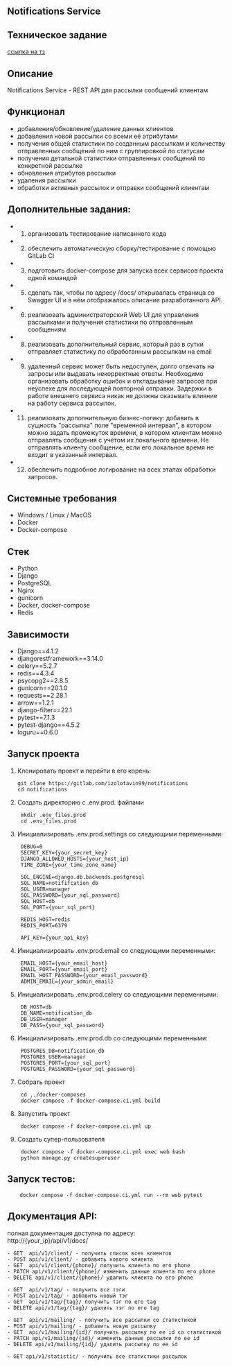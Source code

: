 Notifications Service
---
Техническое задание
---
<a href='https://www.craft.do/s/n6OVYFVUpq0o6L'>ссылка на тз</a>

Описание
---
Notifications Service - REST API для рассылки сообщений клиентам

Функционал
---
- добавления/обновление/удаление данных клиентов
- добавления новой рассылки со всеми её атрибутами
- получения общей статистики по созданным рассылкам и количеству отправленных сообщений по ним с группировкой по статусам
- получения детальной статистики отправленных сообщений по конкретной рассылке
- обновления атрибутов рассылки
- удаления рассылки
- обработки активных рассылок и отправки сообщений клиентам

Дополнительные задания:
---
- 1. организовать тестирование написанного кода
- 2. обеспечить автоматическую сборку/тестирование с помощью GitLab CI
- 3. подготовить docker-compose для запуска всех сервисов проекта одной командой
- 5. сделать так, чтобы по адресу /docs/ открывалась страница со Swagger UI и в нём отображалось описание разработанного API.
- 6. реализовать администраторский Web UI для управления рассылками и получения статистики по отправленным сообщениям
- 8. реализовать дополнительный сервис, который раз в сутки отправляет статистику по обработанным рассылкам на email
- 9. удаленный сервис может быть недоступен, долго отвечать на запросы или выдавать некорректные ответы. Необходимо организовать обработку ошибок и откладывание запросов при неуспехе для последующей повторной отправки. Задержки в работе внешнего сервиса никак не должны оказывать влияние на работу сервиса рассылок.
- 11. реализовать дополнительную бизнес-логику: добавить в сущность "рассылка" поле "временной интервал", в котором можно задать промежуток времени, в котором клиентам можно отправлять сообщения с учётом их локального времени. Не отправлять клиенту сообщение, если его локальное время не входит в указанный интервал.
- 12. обеспечить подробное логирование на всех этапах обработки запросов.

Системные требования
---
- Windows / Linux / MacOS
- Docker
- Docker-compose

Стек 
---
- Python
- Django
- PostgreSQL
- Nginx
- gunicorn
- Docker, docker-compose
- Redis

Зависимости
---
- Django==4.1.2
- djangorestframework==3.14.0  
- celery==5.2.7  
- redis==4.3.4  
- psycopg2==2.8.5  
- gunicorn==20.1.0  
- requests==2.28.1  
- arrow==1.2.1
- django-filter==22.1
- pytest==7.1.3
- pytest-django==4.5.2
- loguru==0.6.0


Запуск проекта
---
1.  Клонировать проект и перейти в его корень:

		git clone https://gitlab.com/izolotavin99/notifications
		cd notifications

2. Создать директорию с .env.prod. файлами

		mkdir .env_files.prod
		cd .env_files.prod
3. Инициализировать .env.prod.settings со следующими переменными:

	    DEBUG=0
		SECRET_KEY={your_secret_key}
		DJANGO_ALLOWED_HOSTS={your_host_ip}
		TIME_ZONE={your_time_zone_name}		

		SQL_ENGINE=django.db.backends.postgresql
	    SQL_NAME=notififcation_db
        SQL_USER=manager
        SQL_PASSWORD={your_sql_password}
        SQL_HOST=db
        SQL_PORT={your_sql_port}

		REDIS_HOST=redis
		REDIS_PORT=6379
		
		API_KEY={your_api_key}

4. Инициализировать .env.prod.email со следующими переменными:

		EMAIL_HOST={your_email_host}
		EMAIL_PORT={your_email_port}
		EMAIL_HOST_PASSWORD={your_email_password}
		ADMIN_EMAIL={your_admin_email}

5. Инициализировать .env.prod.celery со следующими переменными:
		
     	DB_HOST=db
		DB_NAME=notification_db
		DB_USER=manager
		DB_PASS={your_sql_password}

6. Инициализировать .env.prod.db со следующими переменными:

		POSTGRES_DB=notification_db
		POSTGRES_USER=manager
		POSTGRES_PORT={your_sql_port}
		POSTGRES_PASSWORD={your_sql_password}

3. Собрать проект

		cd ../docker-composes
		docker compose -f docker-compose.ci.yml build
4. Запустить проект

		docker compose -f docker-compose.ci.yml up

6. Создать супер-пользователя

		docker compose -f docker-compose.ci.yml exec web bash
		python manage.py createsuperuser

Запуск тестов:
---

	    docker compose -f docker-compose.ci.yml run --rm web pytest

Документация API:
---
полная документация доступна по адресу: 	
		http://{your_ip}/api/v1/docs/

    - GET  api/v1/client/ - получить список всех клиентов
    - POST api/v1/client/ - добавить нового клиента
    - GET  api/v1/client/{phone}/ получить клиента по его phone
    - PATCH api/v1/client/{phone}/ изменить данные клиента по его phone
    - DELETE api/v1/client/{phone}/ удалить клиента по его phone

	- GET  api/v1/tag/ - получить все тэги
	- POST api/v1/tag/ - добавить новый тэг
	- GET  api/v1/tag/{tag}/ получить тэг по его tag
	- DELETE api/v1/tag/{tag}/ удалить тэг по его tag

	- GET  api/v1/mailing/ - получить все рассылки со статистикой
	- POST api/v1/mailing/ - добавить новую рассылку
	- GET  api/v1/mailing/{id}/ получить рассылку по еe id со статистикой 
	- PATCH api/v1/mailing/{id}/ изменить данные рассылки по ее id
	- DELETE api/v1/mailing/{id}/ удалить рассылку по ее id

	- GET api/v1/statistic/ - получить все статистики рассылок


		